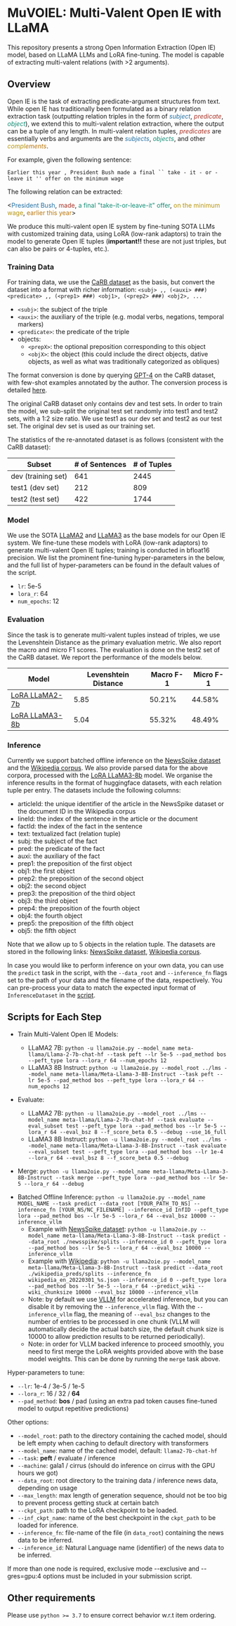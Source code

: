 # MuVOIEL: Multi-Valent Open IE with LLaMA

This repository presents a strong Open Information Extraction (Open IE) model, based on LLaMA LLMs and LoRA fine-tuning. The model is capable of extracting multi-valent relations (with >2 arguments).


## Overview

 Open IE is the task of extracting predicate-argument structures from text. While open IE has traditionally been formulated as a binary relation extraction task (outputting relation triples in the form of <span style="color:#2471A3">_subject_</span>, <span style="color:#A93226">_predicate_</span>, <span style="color:#138D75">_object_</span>), we extend this to multi-valent relation extraction, where the output can be a tuple of any length.
 In multi-valent relation tuples, <span style="color:#A93226">_predicates_</span> are essentially verbs and arguments are the <span style="color:#2471A3">_subjects_</span>, <span style="color:#138D75">_objects_</span>, and other <span style="color:#B7950B">_compl_</span><span style="color:#B9770E">_ements_</span>.

For example, given the following sentence:

 `Earlier this year , President Bush made a final `` take - it - or - leave it '' offer on the minimum wage`

 The following relation can be extracted:

 <<span style="color:#2471A3">President Bush</span>, <span style="color:#A93226">made</span>, <span style="color:#138D75">a final "take-it-or-leave-it" offer</span>, <span style="color:#B7950B ">on the minimum wage</span>, <span style="color:#B9770E">earlier this year</span>>


<!-- Previous generations of Open IE models are low in coverage and/or confined to the extraction of binary relations. Instead, our model is capable of extracting multi-valent relations, which are relations with more than one argument.  -->

We produce this multi-valent open IE system by fine-tuning SOTA LLMs with customized training data, using LoRA (low-rank adaptors) to train the model to generate Open IE tuples (__important!!__ these are not just triples, but can also be pairs or 4-tuples, etc.).

### Training Data

For training data, we use the [CaRB dataset](https://github.com/dair-iitd/CaRB) as the basis, but convert the dataset into a format with richer information: 
`<subj> ,, (<auxi> ###) <predicate> ,, (<prep1> ###) <obj1>, (<prep2> ###) <obj2>, ...`

- `<subj>`: the subject of the triple
- `<auxi>`: the auxiliary of the triple (e.g. modal verbs, negations, temporal markers)
- `<predicate>`: the predicate of the triple
- objects:
    - `<prepX>`: the optional preposition corresponding to this object
    - `<objX>`: the object (this could include the direct objects, dative objects, as well as what was traditionally categorized as obliques)

The format conversion is done by querying [GPT-4](https://openai.com/research/gpt-4) on the CaRB dataset, with few-shot examples annotated by the author. The conversion process is detailed [here](./CaRB/data/data_conversion.md).

The original CaRB dataset only contains dev and test sets. In order to train the model, we sub-split the original test set randomly into test1 and test2 sets, with a 1:2 size ratio. We use test1 as our dev set and test2 as our test set. The original dev set is used as our training set.

The statistics of the re-annotated dataset is as follows (consistent with the CaRB dataset):

| Subset | # of Sentences | # of Tuples |
| --- | --- | --- |
| dev (training set) | 641 | 2445 |
| test1 (dev set) | 212 | 809 |
| test2 (test set) | 422 | 1744 |

### Model

We use the SOTA [LLaMA2](https://huggingface.co/docs/transformers/model_doc/llama2) and [LLaMA3](https://huggingface.co/docs/transformers/main/en/model_doc/llama3) as the base models for our Open IE system. We fine-tune these models with LoRA (low-rank adaptors) to generate multi-valent Open IE tuples; training is conducted in bfloat16 precision. We list the prominent fine-tuning hyper-parameters in the below, and the full list of hyper-parameters can be found in the default values of the script.

- `lr`: 5e-5
- `lora_r`: 64
- `num_epochs`: 12

### Evaluation

Since the task is to generate multi-valent tuples instead of triples, we use the Levenshtein Distance as the primary evaluation metric. We also report the macro and micro F1 scores. The evaluation is done on the test2 set of the CaRB dataset. We report the performance of the models below.


| Model | Levenshtein Distance | Macro F-1 | Micro F-1 |
| --- | --- | --- | --- |
| [LoRA LLaMA2-7b](https://huggingface.co/Teddy487/LLaMA2-7b-for-OpenIE) | 5.85 | 50.21% | 44.58% |
| [LoRA LLaMA3-8b](https://huggingface.co/Teddy487/LLaMA3-8b-for-OpenIE) | 5.04 | 55.32% | 48.49% |


### Inference

Currently we support batched offline inference on the [NewsSpike dataset]() and the [Wikipedia corpus](https://huggingface.co/datasets/wikipedia). We also provide parsed data for the above corpora, processed with the [LoRA LLaMA3-8b](https://huggingface.co/Teddy487/LLaMA3-8b-for-OpenIE) model. We organise the inference results in the format of huggingface datasets, with each relation tuple per entry. The datasets include the following columns:

- articleId: the unique identifier of the article in the NewsSpike dataset or the document ID in the Wikipedia corpus
- lineId: the index of the sentence in the article or the document
- factId: the index of the fact in the sentence
- text: textualized fact (relation tuple)
- subj: the subject of the fact
- pred: the predicate of the fact
- auxi: the auxiliary of the fact
- prep1: the preposition of the first object
- obj1: the first object
- prep2: the preposition of the second object
- obj2: the second object
- prep3: the preposition of the third object
- obj3: the third object
- prep4: the preposition of the fourth object
- obj4: the fourth object
- prep5: the preposition of the fifth object
- obj5: the fifth object

Note that we allow up to 5 objects in the relation tuple. The datasets are stored in the following links: [NewsSpike dataset](), [Wikipedia corpus]().

In case you would like to perform inference on your own data, you can use the `predict` task in the script, with the `--data_root` and `--inference_fn` flags set to the path of your data and the filename of the data, respectively. You can pre-process your data to match the expected input format of `InferenceDataset` in the [script](llamaOIE_dataset.py).

## Scripts for Each Step


- Train Multi-Valent Open IE Models: 
    - LLaMA2 7B: ` python -u llama2oie.py --model_name meta-llama/Llama-2-7b-chat-hf --task peft --lr 5e-5 --pad_method bos --peft_type lora --lora_r 64 --num_epochs 12 `
    - LLaMA3 8B Instruct: ` python -u llama2oie.py --model_root ../lms --model_name meta-llama/Meta-Llama-3-8B-Instruct --task peft --lr 5e-5 --pad_method bos --peft_type lora --lora_r 64 --num_epochs 12 `

- Evaluate: 
    - LLaMA2 7B: ` python -u llama2oie.py --model_root ../lms --model_name meta-llama/Llama-2-7b-chat-hf --task evaluate --eval_subset test --peft_type lora --pad_method bos --lr 5e-5 --lora_r 64 --eval_bsz 8 --f_score_beta 0.5 --debug --use_16_full `
    - LLaMA3 8B Instruct: ` python -u llama2oie.py --model_root ../lms --model_name meta-llama/Meta-Llama-3-8B-Instruct --task evaluate --eval_subset test --peft_type lora --pad_method bos --lr 1e-4 --lora_r 64 --eval_bsz 8 --f_score_beta 0.5 --debug `


- Merge: ` python -u llama2oie.py --model_name meta-llama/Meta-Llama-3-8B-Instruct --task merge --peft_type lora --pad_method bos --lr 5e-5 --lora_r 64 --debug `

<!-- - Merge + Quantize: ` CUDA_VISIBLE_DEVICES="4,5" nohup python -u llama2oie.py --model_name meta-llama/Meta-Llama-3-8B-Instruct --task quantize --peft_type lora --pad_method bos --lr 1e-4 --lora_r 64 --debug > ./nhlogs/llama3-8b-instruct_lora64_1e-4_quantize.log & ` -->


- Batched Offline Inference: ` python -u llama2oie.py --model_name MODEL_NAME --task predict --data_root [YOUR_PATH_TO_NS] --inference_fn [YOUR_NS/NC_FILENAME] --inference_id InfID --peft_type lora --pad_method bos --lr 5e-5 --lora_r 64 --eval_bsz 10000 --inference_vllm `
    - Example with [NewsSpike dataset](): ` python -u llama2oie.py --model_name meta-llama/Meta-Llama-3-8B-Instruct --task predict --data_root ./newsspike/splits --inference_id 0 --peft_type lora --pad_method bos --lr 5e-5 --lora_r 64 --eval_bsz 10000 --inference_vllm `
    <!-- - bash: ` nohup bash run_nightly.sh 236 3 1 > ./inflogs/run_236_238.log & ` -->
    - Example with [Wikipedia](https://huggingface.co/datasets/wikipedia): ` python -u llama2oie.py --model_name meta-llama/Meta-Llama-3-8B-Instruct --task predict --data_root ./wikipedia_preds/splits --inference_fn wikipedia_en_20220301_%s.json --inference_id 0 --peft_type lora --pad_method bos --lr 5e-5 --lora_r 64 --predict_wiki --wiki_chunksize 10000 --eval_bsz 10000 --inference_vllm `
    <!-- - bash: ` nohup bash run_nightly_wiki.sh 641 10 7 > ./inflogs/runwiki_641_650.log & ` -->
    - Note: by default we use [VLLM](https://docs.vllm.ai/) for accelerated inference, but you can disable it by removing the `--inference_vllm` flag. With the `--inference_vllm` flag, the meaning of `--eval_bsz` changes to the number of entries to be processed in one chunk (VLLM will automatically decide the actual batch size, the default chunk size is 10000 to allow prediction results to be returned periodically).
    - Note: in order for VLLM backed inference to proceed smoothly, you need to first merge the LoRA weights provided above with the base model weights. This can be done by running the `merge` task above.

Hyper-parameters to tune:
- `--lr`: 1e-4 / 3e-5 / 1e-5
- `--lora_r`: 16 / 32 / **64**
- `--pad_method`: **bos** / pad (using an extra pad token causes fine-tuned model to output repetitive predictions)

Other options: 
- `--model_root`: path to the directory containing the cached model, should be left empty when caching to default directory with transformers
- `--model_name`: name of the cached model, default: `llama2-7b-chat-hf`
- `--task`: **peft** / evaluate / inference
- `--machine`: gala1 / cirrus (should do inference on cirrus with the GPU hours we got)
- `--data_root`: root directory to the training data / inference news data, depending on usage
- `--max_length`: max length of generation sequence, should not be too big to prevent process getting stuck at certain batch
- `--ckpt_path`: path to the LoRA checkpoint to be loaded.
- `--inf_ckpt_name`: name of the best checkpoint in the `ckpt_path` to be loaded for inference.
- `--inference_fn`: file-name of the file (in `data_root`) containing the news data to be inferred.
- `--inference_id`: Natural Language name (identifier) of the news data to be inferred.

If more than one node is required, exclusive mode --exclusive and --gres=gpu:4 options must be included in your submission script.


<!-- ## Performance on Test2 set of CaRB (our test set)

| Model | Levenshtein Distance | Macro F-1 | Micro F-1 |
| --- | --- | --- | --- |
| LoRA LLaMA-7b | 5.85 | 50.21% | 44.58% |
| LoRA LLaMA3-8b-instruct float32 trained bfloat16 eval 1e-4 | 5.1783 | 55.49% | 47.23% |
| LoRA LLaMA3-8b-instruct bfloat16 trained bfloat16 eval 1e-4 | 5.0351 | 54.55% | 46.68% |
| LoRA LLaMA3-8b-instruct bfloat16 trained bfloat16 eval 5e-5 | 5.0742 | 52.4% | 46.4% |
| LoRA LLaMA3-8b-instruct bfloat16 1e-4 TPLT train FewShot eval | 5.5191 | 46.09% | 39.37% |
| LoRA LLaMA3-8b-instruct bfloat16 1e-4 TPLT train ZeroShot eval | 4.9814 | 53.1% | 46.2% |
| LoRA LLaMA3-8b-instruct bfloat16 1e-4 TPLT train ZeroShot eval promptV3 | 5.4340 | 51.86% | 44.53% |
| LoRA LLaMA3-8b-instruct bfloat16 1e-4 TPLT train ZeroShot eval promptV4 | 5.3577 | 52.63% | 46.049% |
| LoRA LLaMA3-8b-instruct bfloat16 1e-4 TPLT train ZeroShot eval promptV1.5 | 4.8028 | 52.27% | 46.06% |
| LoRA LLaMA3-8b-instruct bfloat16 1e-4 TPLT train ZeroShot eval promptV5 | 5.1769 | 53.67% | 47.246% |
| LoRA LLaMA3-8b-instruct bfloat16 1e-4 TPLT train ZeroShot eval promptV5+\n | 5.1769 | 53.67% | 47.246% |
| LoRA LLaMA3-8b-instruct bfloat16 5e-5 TPLT train ZeroShot eval promptV5 | 5.0438 | 55.32% | 48.49% | -->

## Other requirements

Please use `python >= 3.7` to ensure correct behavior w.r.t item ordering.